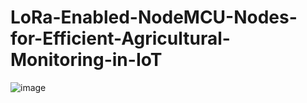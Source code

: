 # LoRa-Enabled-NodeMCU-Nodes-for-Efficient-Agricultural-Monitoring-in-IoT
![image](https://github.com/ahzamafaq/LoRa-Enabled-NodeMCU-Nodes-for-Efficient-Agricultural-Monitoring-in-IoT/assets/171343226/28a7e1b0-9d56-46f7-9735-dd1fc34272d9)
